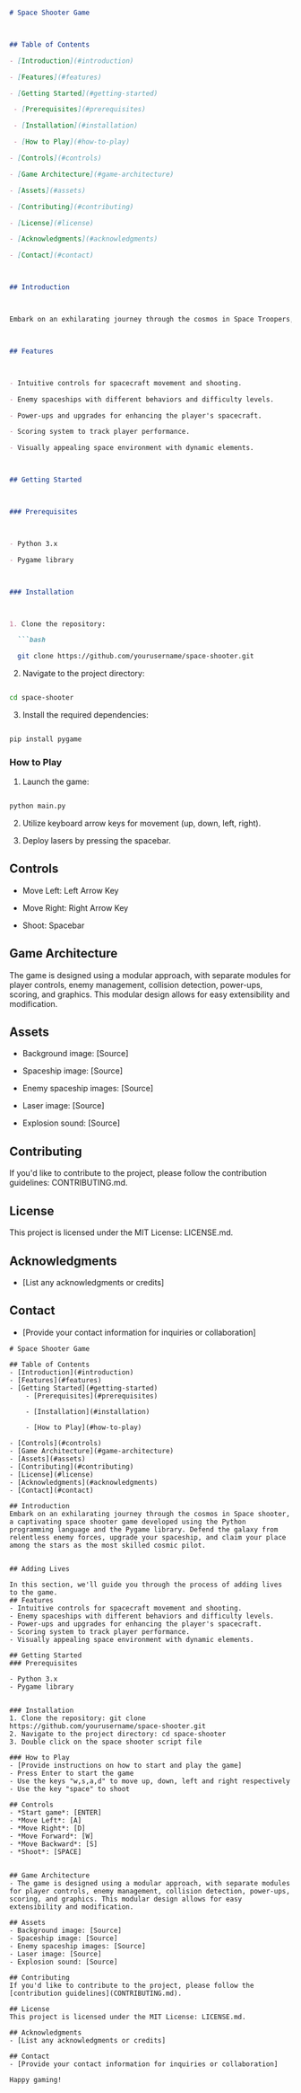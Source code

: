 
```markdown

# Space Shooter Game



## Table of Contents

- [Introduction](#introduction)

- [Features](#features)

- [Getting Started](#getting-started)

 - [Prerequisites](#prerequisites)

 - [Installation](#installation)

 - [How to Play](#how-to-play)

- [Controls](#controls)

- [Game Architecture](#game-architecture)

- [Assets](#assets)

- [Contributing](#contributing)

- [License](#license)

- [Acknowledgments](#acknowledgments)

- [Contact](#contact)



## Introduction



Embark on an exhilarating journey through the cosmos in Space Troopers, a captivating space shooter game developed using the Python programming language and the Pygame library. Defend the galaxy from relentless enemy forces, upgrade your spaceship, and claim your place among the stars as the most skilled cosmic pilot.



## Features



- Intuitive controls for spacecraft movement and shooting.

- Enemy spaceships with different behaviors and difficulty levels.

- Power-ups and upgrades for enhancing the player's spacecraft.

- Scoring system to track player performance.

- Visually appealing space environment with dynamic elements.



## Getting Started



### Prerequisites



- Python 3.x

- Pygame library



### Installation



1. Clone the repository:

  ```bash

  git clone https://github.com/yourusername/space-shooter.git

  ```



2. Navigate to the project directory:

  ```bash

  cd space-shooter

  ```



3. Install the required dependencies:

  ```bash

  pip install pygame

  ```



### How to Play



1. Launch the game:

  ```bash

  python main.py

  ```



2. Utilize keyboard arrow keys for movement (up, down, left, right).

3. Deploy lasers by pressing the spacebar.



## Controls



- Move Left: Left Arrow Key

- Move Right: Right Arrow Key

- Shoot: Spacebar



## Game Architecture



The game is designed using a modular approach, with separate modules for player controls, enemy management, collision detection, power-ups, scoring, and graphics. This modular design allows for easy extensibility and modification.



## Assets



- Background image: [Source]

- Spaceship image: [Source]

- Enemy spaceship images: [Source]

- Laser image: [Source]

- Explosion sound: [Source]



## Contributing



If you'd like to contribute to the project, please follow the contribution guidelines: CONTRIBUTING.md.



## License



This project is licensed under the MIT License: LICENSE.md.



## Acknowledgments



- [List any acknowledgments or credits]



## Contact



- [Provide your contact information for inquiries or collaboration]

```
# Space Shooter Game

## Table of Contents
- [Introduction](#introduction)
- [Features](#features)
- [Getting Started](#getting-started)
    - [Prerequisites](#prerequisites)

    - [Installation](#installation)

    - [How to Play](#how-to-play)

- [Controls](#controls)
- [Game Architecture](#game-architecture)
- [Assets](#assets)
- [Contributing](#contributing)
- [License](#license)
- [Acknowledgments](#acknowledgments)
- [Contact](#contact)

## Introduction
Embark on an exhilarating journey through the cosmos in Space shooter, a captivating space shooter game developed using the Python programming language and the Pygame library. Defend the galaxy from relentless enemy forces, upgrade your spaceship, and claim your place among the stars as the most skilled cosmic pilot.


## Adding Lives

In this section, we'll guide you through the process of adding lives to the game.
## Features
- Intuitive controls for spacecraft movement and shooting.
- Enemy spaceships with different behaviors and difficulty levels.
- Power-ups and upgrades for enhancing the player's spacecraft.
- Scoring system to track player performance.
- Visually appealing space environment with dynamic elements.

## Getting Started
### Prerequisites

- Python 3.x
- Pygame library


### Installation
1. Clone the repository: git clone https://github.com/yourusername/space-shooter.git
2. Navigate to the project directory: cd space-shooter
3. Double click on the space shooter script file

### How to Play
- [Provide instructions on how to start and play the game]
- Press Enter to start the game
- Use the keys "w,s,a,d" to move up, down, left and right respectively
- Use the key "space" to shoot

## Controls
- *Start game*: [ENTER]
- *Move Left*: [A]
- *Move Right*: [D]
- *Move Forward*: [W]
- *Move Backward*: [S]
- *Shoot*: [SPACE]


## Game Architecture
- The game is designed using a modular approach, with separate modules for player controls, enemy management, collision detection, power-ups, scoring, and graphics. This modular design allows for easy extensibility and modification.

## Assets
- Background image: [Source]
- Spaceship image: [Source]
- Enemy spaceship images: [Source]
- Laser image: [Source]
- Explosion sound: [Source]

## Contributing
If you'd like to contribute to the project, please follow the [contribution guidelines](CONTRIBUTING.md).

## License
This project is licensed under the MIT License: LICENSE.md.

## Acknowledgments
- [List any acknowledgments or credits]

## Contact
- [Provide your contact information for inquiries or collaboration]

Happy gaming!
